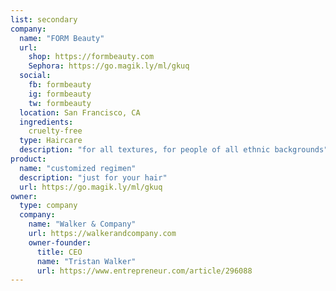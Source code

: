 ```yaml
---
list: secondary
company:
  name: "FORM Beauty"
  url:
    shop: https://formbeauty.com
    Sephora: https://go.magik.ly/ml/gkuq
  social:
    fb: formbeauty
    ig: formbeauty
    tw: formbeauty
  location: San Francisco, CA
  ingredients:
    cruelty-free
  type: Haircare
  description: "for all textures, for people of all ethnic backgrounds"
product:
  name: "customized regimen"
  description: "just for your hair"
  url: https://go.magik.ly/ml/gkuq
owner:
  type: company
  company:
    name: "Walker & Company"
    url: https://walkerandcompany.com
    owner-founder:
      title: CEO
      name: "Tristan Walker"
      url: https://www.entrepreneur.com/article/296088
---
```

